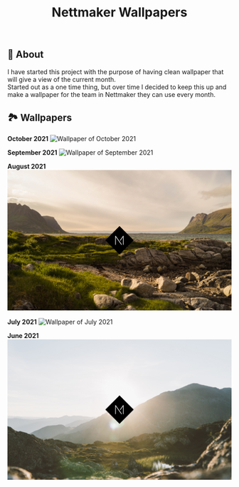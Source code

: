 <h1 align="center">Nettmaker Wallpapers</h1>

<br/>

## 🎯 About

I have started this project with the purpose of having clean wallpaper that will give a view of the current month.<br/>
Started out as a one time thing, but over time I decided to keep this up and make a wallpaper for the team in Nettmaker they can use every month. 
<br/>

## 🏞 Wallpapers

**October 2021**
![Wallpaper of October 2021](https://github.com/nettmaker-lasse/wallpapers/blob/main/October%202021/October%20-%202021%20-%20landscape.jpg?raw=true)
<br/>

**September 2021**
![Wallpaper of September 2021](https://github.com/nettmaker-lasse/wallpapers/blob/main/September%202021/September%20-%202021%20-%20landscape.jpg?raw=true)
<br/>

**August 2021**
![Wallpaper of August 2021](https://github.com/nettmaker-lasse/wallpapers/blob/main/August%202021/August%201%20-%202021%20-%20landscape.jpg?raw=true)
<br/>

**July 2021**
![Wallpaper of July 2021](https://github.com/nettmaker-lasse/wallpapers/blob/main/July%202021/July%20-%202021%20-%20landscape.jpg?raw=true)
<br/>

**June 2021**
![Wallpaper of June 2021](https://github.com/nettmaker-lasse/wallpapers/blob/main/June%202021/June%20-%202021%20-%20landscape.jpg?raw=true)
<br/>
